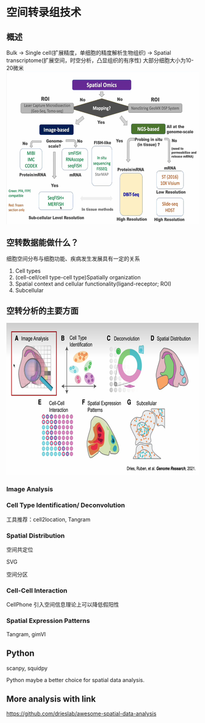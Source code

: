# 空间转录组技术
## 概述
Bulk → Single cell(扩展精度，单细胞的精度解析生物组织) → Spatial transcriptome(扩展空间，时空分析，凸显组织的有序性)
大部分细胞大小为10-20微米
<img src="./images/Spatial_omics.png" alt="Spatial Omics" title="Spatial Omics" width="600" height="400">

## 空转数据能做什么？

细胞空间分布与细胞功能、疾病发生发展具有一定的关系

1. Cell types
2. (cell-cell/cell type-cell type)Spatially organization
3. Spatial context and cellular functionality(ligand-receptor; ROI)
4. Subcellular

## 空转分析的主要方面

<img src="./images/Main_aspects.png" alt="Main Aspects" title="Main Aspects" width="600" height="400">

### Image Analysis

### Cell Type Identification/ Deconvolution

工具推荐：cell2location, Tangram

### Spatial Distribution

空间共定位

SVG

空间分区

### Cell-Cell Interaction

CellPhone
引入空间信息理论上可以降低假阳性

### Spatial Expression Patterns

Tangram, gimVI


## Python 

scanpy, squidpy

Python maybe a better choice for spatial data analysis.

## More analysis with link
https://github.com/drieslab/awesome-spatial-data-analysis